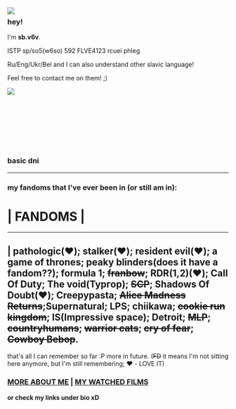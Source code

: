 <img align="left" src="https://i.gifer.com/WiqN.gif">

### hey!

 I'm **sb.v6v**.

 ISTP sp/so5(w6so) 592 FLVE4123 rcuei phleg

Ru/Eng/Ukr/Bel and I can also understand other slavic language!

Feel free to contact me on them! ;)

![](https://komarev.com/ghpvc/?username=sbv6v&color=8ba6bb)

<br>
<br>
<br>
<br>
<br>
<br>

### basic dni
-----

### my fandoms that I've ever been in (or still am in):

# | **FANDOMS**      |
--------------             
| **pathologic(❤️); stalker(❤️); resident evil(❤️); a game of thrones; peaky blinders(does it have a fandom??); formula 1; ~~franbow~~; RDR(1,2)(❤️); Call Of Duty; The void(Тургор); ~~SCP~~; Shadows Of Doubt(❤️); Creepypasta; ~~Alice Madness Returns~~;Supernatural; LPS; chiikawa; ~~cookie run kingdom~~; IS(Impressive space); Detroit; ~~MLP~~; ~~countryhumans~~; ~~warrior cats~~; ~~cry of fear~~; ~~Cowboy Bebop~~.**   
-------------- 
that's all I can remember so far :P more in future. (~~FD~~ it means I'm not sitting here anymore, but I'm still remembering; ❤️ - LOVE IT)

### [MORE ABOUT ME](https://sbv6v.carrd.co/) | [MY WATCHED FILMS](https://letterboxd.com/sbv6v/)


**or check my links under bio xD**

